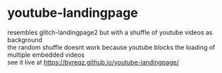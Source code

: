 # youtube-landingpage
resembles glitch-landingpage2 but with a shuffle of youtube videos as background <br>
the random shuffle doesnt work because youtube blocks the loading of multiple embedded videos <br>
see it live at https://byreqz.github.io/youtube-landingpage/
